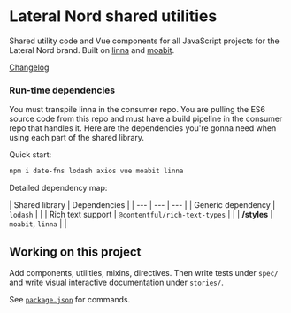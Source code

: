 # Lateral Nord shared utilities

Shared utility code and Vue components for all JavaScript projects for the Lateral Nord brand. Built on [linna](https://github.com/jerryjappinen/linna) and [moabit](https://github.com/jerryjappinen/moabit).

[Changelog](https://github.com/jerryjappinen/lateralnord-shared/commits/master)

### Run-time dependencies

You must transpile linna in the consumer repo. You are pulling the ES6 source code from this repo and must have a build pipeline in the consumer repo that handles it. Here are the dependencies you're gonna need when using each part of the shared library.

Quick start:

```sh
npm i date-fns lodash axios vue moabit linna
```

Detailed dependency map:

| Shared library | Dependencies |
| --- | --- | --- |
| Generic dependency | `lodash` | |
| Rich text support | `@contentful/rich-text-types` | |
| **/styles** | `moabit`, `linna` | |

## Working on this project

Add components, utilities, mixins, directives. Then write tests under `spec/` and write visual interactive documentation under `stories/`.

See [`package.json`](./package.json) for commands.
